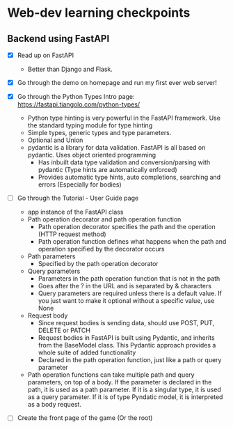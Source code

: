 # Web-dev learning checkpoints
## Backend using FastAPI
- [x] Read up on FastAPI
  - Better than Django and Flask.
- [x] Go through the demo on homepage and run my first ever web server!
- [x] Go through the Python Types Intro page: https://fastapi.tiangolo.com/python-types/ 
  - Python type hinting is very powerful in the FastAPI framework. Use the standard typing module for type hinting
  - Simple types, generic types and type parameters.
  - Optional and Union
  - pydantic is a library for data validation. FastAPI is all based on pydantic. Uses object oriented programming
      - Has inbuilt data type validation and conversion/parsing with pydantic (Type hints are automatically enforced)
      - Provides automatic type hints, auto completions, searching and errors (Especially for bodies)
- [ ] Go through the Tutorial - User Guide page
  - app instance of the FastAPI class
  - Path operation decorator and path operation function  
    - Path operation decorator specifies the path and the operation (HTTP request method) 
    - Path operation function defines what happens when the path and operation specified by the decorator occurs
  - Path parameters 
    - Specified by the path operation decorator
  - Query parameters
    - Parameters in the path operation function that is not in the path
    - Goes after the ? in the URL and is separated by & characters
    - Query parameters are required unless there is a default value. If you just want to make it optional without a specific value, use None
  - Request body 
    - Since request bodies is sending data, should use POST, PUT, DELETE or PATCH
    - Request bodies in FastAPI is built using Pydantic, and inherits from the BaseModel class. This Pydantic approach provides a whole suite of added functionality
    - Declared in the path operation function, just like a path or query parameter
  - Path operation functions can take multiple path and query parameters, on top of a body. If the parameter is declared in the path, it is used as a path parameter. If it is a singular type, it is used as a query parameter. If it is of type Pyndatic model, it is interpreted as a body request.
  
  


- [ ] Create the front page of the game (Or the root)
